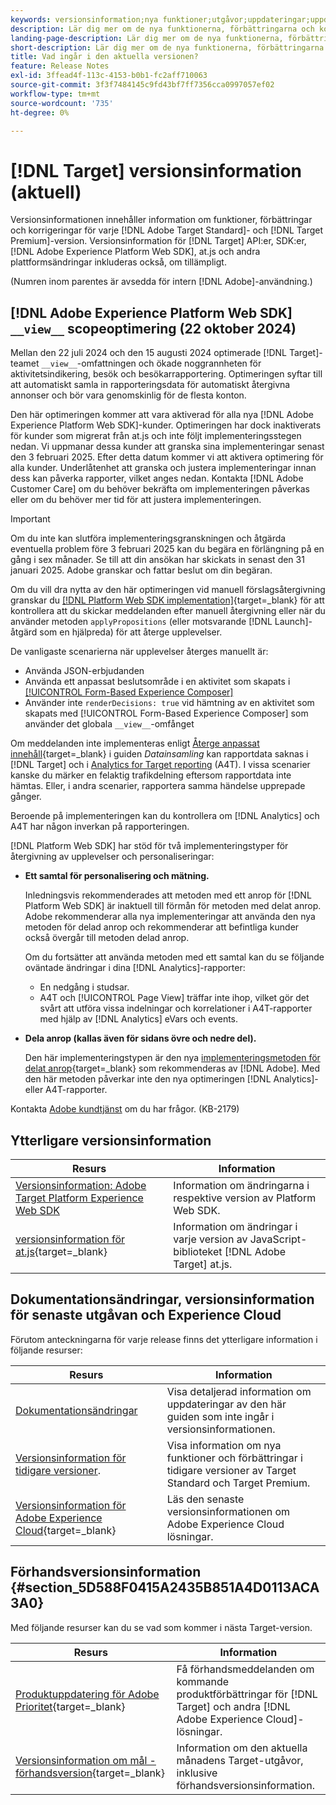 ```yaml
---
keywords: versionsinformation;nya funktioner;utgåvor;uppdateringar;uppdatering;release;förbättring;förbättringar;korrigeringar;felkorrigeringar;uppdateringar,aktuella uppdateringar
description: Lär dig mer om de nya funktionerna, förbättringarna och korrigeringarna i den aktuella versionen av  [!DNL Adobe Target], inklusive SDK:er, API:er och JavaScript-bibliotek.
landing-page-description: Lär dig mer om de nya funktionerna, förbättringarna och korrigeringarna i den aktuella versionen av  [!DNL Adobe Target].
short-description: Lär dig mer om de nya funktionerna, förbättringarna och korrigeringarna i den aktuella versionen av  [!DNL Adobe Target].
title: Vad ingår i den aktuella versionen?
feature: Release Notes
exl-id: 3ffead4f-113c-4153-b0b1-fc2aff710063
source-git-commit: 3f3f7484145c9fd43bf7ff7356cca0997057ef02
workflow-type: tm+mt
source-wordcount: '735'
ht-degree: 0%

---
```


# [!DNL Target] versionsinformation (aktuell)

Versionsinformationen innehåller information om funktioner, förbättringar och korrigeringar för varje [!DNL Adobe Target Standard]- och [!DNL Target Premium]-version. Versionsinformation för [!DNL Target] API:er, SDK:er, [!DNL Adobe Experience Platform Web SDK], at.js och andra plattformsändringar inkluderas också, om tillämpligt.

(Numren inom parentes är avsedda för intern [!DNL Adobe]-användning.)

## [!DNL Adobe Experience Platform Web SDK] `__view__` scopeoptimering (22 oktober 2024)

Mellan den 22 juli 2024 och den 15 augusti 2024 optimerade [!DNL Target]-teamet `__view__`-omfattningen och ökade noggrannheten för aktivitetsindikering, besök och besökarrapportering. Optimeringen syftar till att automatiskt samla in rapporteringsdata för automatiskt återgivna annonser och bör vara genomskinlig för de flesta konton.

Den här optimeringen kommer att vara aktiverad för alla nya [!DNL Adobe Experience Platform Web SDK]-kunder. Optimeringen har dock inaktiverats för kunder som migrerat från at.js och inte följt implementeringsstegen nedan. Vi uppmanar dessa kunder att granska sina implementeringar senast den 3 februari 2025. Efter detta datum kommer vi att aktivera optimering för alla kunder. Underlåtenhet att granska och justera implementeringar innan dess kan påverka rapporter, vilket anges nedan. Kontakta [!DNL Adobe Customer Care] om du behöver bekräfta om implementeringen påverkas eller om du behöver mer tid för att justera implementeringen.

>[!IMPORTANT]
>
>Om du inte kan slutföra implementeringsgranskningen och åtgärda eventuella problem före 3 februari 2025 kan du begära en förlängning på en gång i sex månader. Se till att din ansökan har skickats in senast den 31 januari 2025. Adobe granskar och fattar beslut om din begäran.

Om du vill dra nytta av den här optimeringen vid manuell förslagsåtergivning granskar du [[!DNL Platform Web SDK implementation]](https://experienceleague.adobe.com/en/docs/target-dev/developer/client-side/aep-web-sdk){target=_blank} för att kontrollera att du skickar meddelanden efter manuell återgivning eller när du använder metoden `applyPropositions` (eller motsvarande [!DNL Launch]-åtgärd som en hjälpreda) för att återge upplevelser.

De vanligaste scenarierna när upplevelser återges manuellt är:

* Använda JSON-erbjudanden
* Använda ett anpassat beslutsområde i en aktivitet som skapats i [[!UICONTROL Form-Based Experience Composer]](/help/main/c-experiences/form-experience-composer.md)
* Använder inte `renderDecisions: true` vid hämtning av en aktivitet som skapats med [!UICONTROL Form-Based Experience Composer] som använder det globala `__view__`-omfånget

Om meddelanden inte implementeras enligt [Återge anpassat innehåll](https://experienceleague.adobe.com/en/docs/experience-platform/web-sdk/personalization/rendering-personalization-content){target=_blank} i guiden *Datainsamling* kan rapportdata saknas i [!DNL Target] och i [Analytics for Target reporting](/help/main/c-integrating-target-with-mac/a4t/a4t.md) (A4T). I vissa scenarier kanske du märker en felaktig trafikdelning eftersom rapportdata inte hämtas. Eller, i andra scenarier, rapportera samma händelse upprepade gånger.

Beroende på implementeringen kan du kontrollera om [!DNL Analytics] och A4T har någon inverkan på rapporteringen.

[!DNL Platform Web SDK] har stöd för två implementeringstyper för återgivning av upplevelser och personaliseringar:

* **Ett samtal för personalisering och mätning.**

  Inledningsvis rekommenderades att metoden med ett anrop för [!DNL Platform Web SDK] är inaktuell till förmån för metoden med delat anrop. Adobe rekommenderar alla nya implementeringar att använda den nya metoden för delad anrop och rekommenderar att befintliga kunder också övergår till metoden delad anrop.

  Om du fortsätter att använda metoden med ett samtal kan du se följande oväntade ändringar i dina [!DNL Analytics]-rapporter:

   * En nedgång i studsar.
   * A4T och [!UICONTROL Page View] träffar inte ihop, vilket gör det svårt att utföra vissa indelningar och korrelationer i A4T-rapporter med hjälp av [!DNL Analytics] eVars och events.

* **Dela anrop (kallas även för sidans övre och nedre del).**

  Den här implementeringstypen är den nya [implementeringsmetoden för delat anrop](https://experienceleague.adobe.com/en/docs/experience-platform/web-sdk/use-cases/top-bottom-page-events){target=_blank} som rekommenderas av [!DNL Adobe]. Med den här metoden påverkar inte den nya optimeringen [!DNL Analytics]- eller A4T-rapporter.

Kontakta [Adobe kundtjänst](/help/main/cmp-resources-and-contact-information.md##reference_ACA3391A00EF467B87930A450050077C) om du har frågor. (KB-2179)

## Ytterligare versionsinformation

| Resurs | Information |
|--- |--- |
| [Versionsinformation: Adobe Target Platform Experience Web SDK](https://experienceleague.adobe.com/docs/experience-platform/edge/release-notes.html?lang=en) | Information om ändringarna i respektive version av Platform Web SDK. |
| [versionsinformation för at.js](https://experienceleague.adobe.com/docs/target-dev/developer/client-side/at-js-implementation/target-atjs-versions.html){target=_blank} | Information om ändringar i varje version av JavaScript-biblioteket [!DNL Adobe Target] at.js. |

## Dokumentationsändringar, versionsinformation för senaste utgåvan och Experience Cloud

Förutom anteckningarna för varje release finns det ytterligare information i följande resurser:

| Resurs | Information |
|--- |--- |
| [Dokumentationsändringar](/help/main/r-release-notes/doc-change.md) | Visa detaljerad information om uppdateringar av den här guiden som inte ingår i versionsinformationen. |
| [Versionsinformation för tidigare versioner](/help/main/r-release-notes/release-notes-for-previous-releases.md). | Visa information om nya funktioner och förbättringar i tidigare versioner av Target Standard och Target Premium. |
| [Versionsinformation för Adobe Experience Cloud](https://experienceleague.adobe.com/docs/release-notes/experience-cloud/current.html){target=_blank} | Läs den senaste versionsinformationen om Adobe Experience Cloud lösningar. |

## Förhandsversionsinformation {#section_5D588F0415A2435B851A4D0113ACA3A0}

Med följande resurser kan du se vad som kommer i nästa Target-version.

| Resurs | Information |
|--- |--- |
| [Produktuppdatering för Adobe Prioritet](https://www.adobe.com/subscription/priority-product-update.html){target=_blank} | Få förhandsmeddelanden om kommande produktförbättringar för [!DNL Target] och andra [!DNL Adobe Experience Cloud]-lösningar. |
| [Versionsinformation om mål - förhandsversion](/help/main/r-release-notes/target-release-notes.md){target=_blank} | Information om den aktuella månadens Target-utgåvor, inklusive förhandsversionsinformation. |
